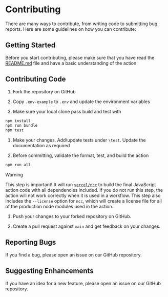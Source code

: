 # Contributing

There are many ways to contribute, from writing code to submitting bug reports.
Here are some guidelines on how you can contribute:

## Getting Started

Before you start contributing, please make sure that you have read the
[README.md](README.md) file and have a basic understanding of the action.

## Contributing Code

1. Fork the repository on GitHub

1. Copy `.env-example` to `.env` and update the environment variables

1. Make sure your local clone pass build and test with

  ```bash
  npm install
  npm run bundle
  npm test
  ```
  
1. Make your changes. Add\update tests under `\test`. Update the documentation
   as required

1. Before committing, validate the format, test, and build the action

  ```bash
  npm run all
  ```
  
  > [!WARNING]
  >
  > This step is important! It will run
  > [`vercel/ncc`](https://github.com/vercel/ncc) to build the final JavaScript
  > action code with all dependencies included. If you do not run this step, the
  > action will not work correctly when it is used in a workflow. This step also
  > includes the `--license` option for `ncc`, which will create a license file
  > for all of the production node modules used in the action.
  
1. Push your changes to your forked repository on GitHub.

1. Create a pull request against `main` and get feedback on your changes.

## Reporting Bugs

If you find a bug, please open an issue on our GitHub repository.

## Suggesting Enhancements

If you have an idea for a new feature, please open an issue on our GitHub
repository.

